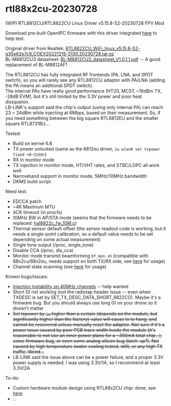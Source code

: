# rtl88x2cu-20230728
(WIP) RTL8812CU/RTL8822CU Linux Driver v5.15.8-52-20230728 FPV Mod  

Download pre-built OpenIPC firmware with this driver integrated [here](https://github.com/libc0607/openipc-firmware/releases/tag/latest) to help test.  

Original driver from Realtek: [RTL8822CU_WiFi_linux_v5.15.8-52-g35e62e7c9_COEX20221215-3130.20230728.tar.gz](https://github.com/libc0607/rtl88x2cu-20230728/blob/main/doc/RTL8822CU_WiFi_linux_v5.15.8-52-g35e62e7c9_COEX20221215-3130.20230728.tar.gz)  
BL-M8812CU3 datasheet: [BL-M8812CU3_datasheet_V1.0.1.1.pdf](https://github.com/libc0607/rtl88x2cu-20230728/blob/main/doc/BL-M8812CU3_datasheet_V1.0.1.1.pdf) -- A good replacement of BL-M8812AF1  

The RTL8812CU has fully integrated RF frontends (PA, LNA, and SPDT switch), so you will rarely see any RTL8812CU adaptor with PA/LNA (adding the PA means an additional SPDT switch).  
The internal PAs have really good performance (HT20, MCS7, ~16dBm TX, -28dB EVM), but it's still limited by the 3.3V power and poor heat dissipation.  
LB-LINK's support said the chip's output (using only internal PA) can reach 23 ~ 24dBm while injecting at 6Mbps, based on their measurement. So, if you need something between the big square RTL8812EU and the smaller square RTL8731BU...  


Tested:  
 - Build on kernel 6.8  
 - TX power unlocked (same as the 8812eu driver, ```iw wlan0 set txpower fixed <0~3150>```)  
 - RX in monitor mode  
 - TX injection in monitor mode, HT/VHT rates, and STBC/LDPC all work well  
 - Narrowband support in monitor mode, 5MHz/10MHz bandwidth
 - DKMS build script  

Need test:  
 - EDCCA patch  
 - \~4K Maximum MTU  
 - ACK timeout (in procfs)  
 - 10MHz BW in AP/STA mode (seems that the firmware needs to be replaced: [hal8822c_fw_10M.c](https://github.com/libc0607/rtl88x2cu-20230728/blob/main/hal/rtl8822c/hal8822c_fw_10M.c))  
 - Thermal sensor default offset (the sensor readout code is working, but it needs a single-point calibration, so a default value needs to be set depending on some actual measurement)  
 - Single tone output (/proc, single_tone)  
 - Disable CCA (/proc, dis_cca)
 - Monitor mode transmit beamforming ```bf_mon.sh``` (compatible with 88x2cu/88x2eu, needs support on both TX/RX side, see [here](https://github.com/libc0607/rtl88x2eu-20230815/tree/beamforming_research) for usage)
 - Channel state scanning (see [here](https://github.com/libc0607/rtl88x2eu-20230815?tab=readme-ov-file#noise-monitor-acs) for usage)  

Known bugs/issues:  
 - [Injection instability on 40MHz channels](https://github.com/libc0607/rtl88x2eu-20230815/issues/7) -- help wanted  
 - Short GI not working (not the radiotap header issue -- even when TXDESC is set by SET_TX_DESC_DATA_SHORT_8822C()). Maybe it's a firmware bug. But you should always use long GI on your drone so it doesn't matter  
 - ~~Set txpower by ```iw``` higher than a certain (depends on the module, but significantly higher than the factory) value will cause tx to hang, and cannot be recovered unless manually reset the adaptor. Not sure if it's a power issue caused by poor PCB trace width inside the module (it's reasonable to not use an inner power plane for a \~300mA total chip...), some firmware bug, or even some analog silicon bug (latch-up?). Not caused by high temperature (water cooling tested, still), or any high TX traffic. Weird...~~
 - LB-LINK said the issue above can be a power failure, and a proper 3.3V power supply is needed. I was using 3.3V/1A, so I recommend at least 3.3V/2A

To-do:
 - Custom hardware module design using RTL88x2CU chip: done, see [here](https://oshwhub.com/libc0607/rtl88x2cu_rfpa5542_20mm_demo_v1p0)  
 - ...


